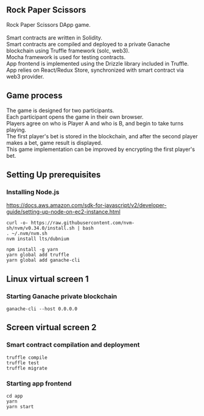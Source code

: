 ## Rock Paper Scissors

Rock Paper Scissors DApp game.<br><br>
Smart contracts are written in Solidity.<br>
Smart contracts are compiled and deployed to a private Ganache blockchain using Truffle framework (solc, web3).<br>
Mocha framework is used for testing contracts.<br>
App frontend is implemented using the Drizzle library included in Truffle.<br>
App relies on React/Redux Store, synchronized with smart contract via web3 provider.<br>

## Game process

The game is designed for two participants.<br>
Each participant opens the game in their own browser.<br>
Players agree on who is Player A and who is B, and begin to take turns playing.<br>
The first player's bet is stored in the blockchain, and after the second player makes a bet, game result is displayed.<br>
This game implementation can be improved by encrypting the first player's bet.<br>

## Setting Up prerequisites
### Installing Node.js
https://docs.aws.amazon.com/sdk-for-javascript/v2/developer-guide/setting-up-node-on-ec2-instance.html
```
curl -o- https://raw.githubusercontent.com/nvm-sh/nvm/v0.34.0/install.sh | bash
. ~/.nvm/nvm.sh
nvm install lts/dubnium
```

```
npm install -g yarn
yarn global add truffle
yarn global add ganache-cli
```

## Linux virtual screen 1
### Starting Ganache private blockchain

```
ganache-cli --host 0.0.0.0
```

## Screen virtual screen 2
### Smart contract compilation and deployment
```
truffle compile
truffle test
truffle migrate
```

### Starting app frontend
```
cd app
yarn
yarn start
```

